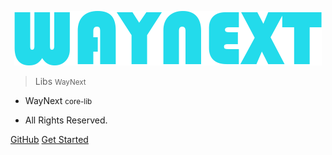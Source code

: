 <p align="center">
  <a href="https://lib.waynext.club">
    <img alt="docsify" src="resources/waynext.png" height="87">
  </a>
</p>

> <middle>Libs</middle> <small>  WayNext</small>

<!-- > SUSTech Application Wiki <small>2019-Fall</small> -->

- WayNext <small> core-lib</small>

- All Rights Reserved.

[GitHub](https://github.com/waynextclub/Core-Lib)
[Get Started](#主页)

<!-- ![](src/_media/background.jpeg)
 -->